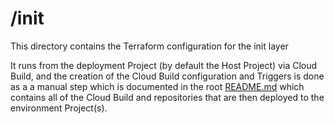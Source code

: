 # /init

This directory contains the Terraform configuration for the init layer

It runs from the deployment Project (by default the Host Project) via Cloud Build, and the creation of the Cloud Build configuration and Triggers is done as a a manual step which is documented in the root [README.md](../../../README.md) which contains all of the Cloud Build and repositories that are then deployed to the environment Project(s).